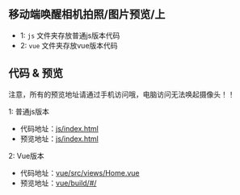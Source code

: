 ## 移动端唤醒相机拍照/图片预览/上

- 1: `js` 文件夹存放普通js版本代码
- 2: `vue` 文件夹存放vue版本代码

## 代码 & 预览

注意，所有的预览地址请通过手机访问哦，电脑访问无法唤起摄像头！！

1: 普通js版本

- 代码地址：[js/index.html](https://github.com/helpcode/WapCamera/blob/master/js/index.html)
- 预览地址：[js/index.html](https://helpcode.github.io/WapCamera/js/)

2: Vue版本

- 代码地址：[vue/src/views/Home.vue](https://github.com/helpcode/WapCamera/blob/master/vue/src/views/Home.vue)
- 预览地址：[vue/build/#/](https://helpcode.github.io/WapCamera/vue/build/#/)


